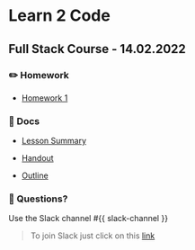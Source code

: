 # Learn 2 Code
## Full Stack Course - 14.02.2022
### ✏️ Homework

- [Homework 1](https://github.com/hamburgcodingschool/fullstack-2022-04_learn2code/blob/master/homework/homework_1.md)

### 📄 Docs

- [Lesson Summary](https://...)

- [Handout](https://github.com/hamburgcodingschool/fullstack-2022-04_learn2code/blob/master/docs/Handout%20-%20Learn%20to%20Code.pdf)

- [Outline](https://github.com/hamburgcodingschool/fullstack-2022-04_learn2code/blob/master/docs/Outline%20-%20Learn%20to%20Code.pdf)


### 🤔 Questions?

Use the Slack channel #{{ slack-channel }}

> To join Slack just click on this [link](https://hamburgcodingschool.slack.com/join/shared_invite/enQtMjczNDI3OTE4NzIwLTE2ZmNkNDk5YTg3MDFlOTY2ZmU2YzU5YTU4MTNhNDg4MTRhNTMwYzFiNTdlOTdhYzllYzg5YmVkYzljNWExY2U#/)
